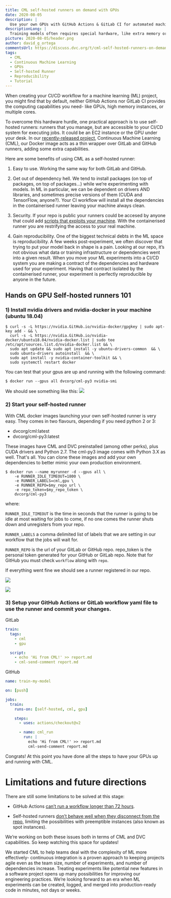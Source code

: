 ```yaml
---
title: CML self-hosted runners on demand with GPUs
date: 2020-08-05
description: |
  Use your own GPUs with GitHub Actions & GitLab CI for automated machine learning.
descriptionLong: |
  Training models often requires special hardware, like extra memory or GPUs. How can we provide a CI/CD pipeline with this hardware? Find out how to setup your own self-hosted runners on-demand with GPUs for fast training.
picture: 2020-08-05/header.png
author: david_g_ortega
commentsUrl: https://discuss.dvc.org/t/cml-self-hosted-runners-on-demand-with-gpus/462
tags:
  - CML
  - Continuous Machine Learning
  - GPUs
  - Self-hosted Runner
  - Reproducibility
  - Tutorial
---
```


When creating your CI/CD workflow for a machine learning (ML) project, you might
find that by default, neither GitHub Actions nor GitLab CI provides the
computing capabilities you need- like GPUs, high memory instances, or multiple
cores.

To overcome this hardware hurdle, one practical approach is to use self-hosted
runners: runners that you manage, but are accessible to your CI/CD system for
executing jobs. It could be an EC2 instance or the GPU under your desk. In our
[recently-released project](https://dvc.org/blog/cml-release), Continuous
Machine Learning (CML), our Docker image acts as a thin wrapper over GitLab and
GitHub runners, adding some extra capabilities.

Here are some benefits of using CML as a self-hosted runner:

1.  Easy to use. Working the same way for both GitLab and GitHub.

2.  Get out of dependency hell. We tend to install packages (on top of packages,
    on top of packages…) while we‘re experimenting with models. In ML in
    particular, we can be dependent on drivers AND libraries, and sometimes
    precise versions of them (CUDA and TensorFlow, anyone?). Your CI workflow
    will install all the dependencies in the containerised runner leaving your
    machine always clean.

3.  Security. If your repo is public your runners could be accesed by anyone
    that could add
    [scripts that exploits your machine](https://docs.GitHub.com/en/actions/hosting-your-own-runners/about-self-hosted-runners#self-hosted-runner-security-with-public-repositories).
    With the containerised runner you are restrifying the access to your real
    machine.

4.  Gain reproducibility. One of the biggest technical debts in the ML space is
    reproducibility. A few weeks post-experiment, we often discover that trying
    to put your model back in shape is a pain. Looking at our repo, it’s not
    obvious what data or training infrastructure or dependencies went into a
    given result. When you move your ML experiments into a CI/CD system you are
    making a contract of the dependencies and hardware used for your experiment.
    Having that contract isolated by the containerised runner, your experiment
    is perfectly reproducible by anyone in the future.

## Hands on GPU Self-hosted runners 101

### 1) Install nvidia drivers and nvidia-docker in your machine (ubuntu 18.04)

```dvc
$ curl -s -L https://nvidia.GitHub.io/nvidia-docker/gpgkey | sudo apt-key add - && \
  curl -s -L https://nvidia.GitHub.io/nvidia-docker/ubuntu18.04/nvidia-docker.list | sudo tee /etc/apt/sources.list.d/nvidia-docker.list && \
  sudo apt update && sudo apt install -y ubuntu-drivers-common  && \
  sudo ubuntu-drivers autoinstall  && \
  sudo apt install -y nvidia-container-toolkit && \
  sudo systemctl restart docker
```

You can test that your gpus are up and running with the following command:

```dvc
$ docker run --gpus all dvcorg/cml-py3 nvidia-smi
```

We should see something like this:
![](/uploads/images/2020-08-05/nvidia-smi-output.png)

### 2) Start your self-hosted runner

With CML docker images launching your own self-hosted runner is very easy. They
comes in two flavours, depending if you need python 2 or 3:

- dvcorg/cml:latest
- dvcorg/cml-py3:latest

These images have CML and DVC preinstalled (among other perks), plus CUDA
drivers and Python 2.7. The cml-py3 image comes with Python 3.X as well. That's
all. You can clone these images and add your own dependencies to better mimic
your own production environment.

```dvc
$ docker run --name myrunner -d --gpus all \
    -e RUNNER_IDLE_TIMEOUT=1800 \
    -e RUNNER_LABELS=cml,gpu \
    -e RUNNER_REPO=$my_repo_url \
    -e repo_token=$my_repo_token \
    dvcorg/cml-py3
```

where:

`RUNNER_IDLE_TIMEOUT` is the time in seconds that the runner is going to be idle
at most waiting for jobs to come, if no one comes the runner shuts down and
unregisters from your repo.

`RUNNER_LABELS` a comma delimited list of labels that we are setting in our
workflow that the jobs will wait for.

`RUNNER_REPO` is the url of your GitLab or GitHub repo. repo_token is the
personal token generated for your GitHub or GitLab repo. Note that for GitHub
you must check `workflow` along with `repo`.

If everything went fine we should see a runner registered in our repo.

![](/uploads/images/2020-08-05/registered-cml-runner-GitHub.png)

![](/uploads/images/2020-08-05/registered-cml-runner-GitLab.png)

### 3) Setup your GitHub Actions or GitLab workflow yaml file to use the runner and commit your changes.

GitLab

```yaml
train:
  tags:
    - cml
    - gpu

  script:
    - echo 'Hi from CML!' >> report.md
    - cml-send-comment report.md
```

GitHub

```yaml
name: train-my-model

on: [push]

jobs:
  train:
    runs-on: [self-hosted, cml, gpu]

    steps:
      - uses: actions/checkout@v2

      - name: cml_run
        run: |
          echo 'Hi from CML!' >> report.md
          cml-send-comment report.md
```

Congrats! At this point you have done all the steps to have your GPUs up and
running with CML.

# Limitations and future directions

There are still some limitations to be solved at this stage:

- GitHub Actions
  [can’t run a workflow longer than 72 hours](https://docs.GitHub.com/en/actions/getting-started-with-GitHub-actions/about-GitHub-actions#usage-limits).

- Self-hosted runners
  [don’t behave well when they disconnect from the repo](https://GitLab.com/GitLab-org/GitLab/-/issues/229851#note_390371734),
  limiting the possibilities with preemptible instances (also known as spot
  instances).

We’re working on both these issues both in terms of CML and DVC capabilities. So
keep watching this space for updates!

We started CML to help teams deal with the complexity of ML more effectively-
continuous integration is a proven approach to keeping projects agile even as
the team size, number of experiments, and number of dependencies increase.
Treating experiments like potential new features in a software project opens up
many possibilities for improving our engineering practices. We’re looking
forward to an era when ML experiments can be created, logged, and merged into
production-ready code in minutes, not days or weeks.
